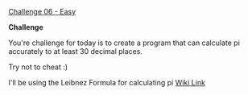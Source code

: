 [Challenge 06 - Easy](https://www.reddit.com/r/dailyprogrammer/comments/pp53w/2142012_challenge_6_easy/)

**Challenge**

You're challenge for today is to create a program that can calculate pi accurately to at least 30 decimal places.

Try not to cheat :)

I'll be using the Leibnez Formula for calculating pi [Wiki Link](https://en.wikipedia.org/wiki/Leibniz_formula_for_%CF%80)
